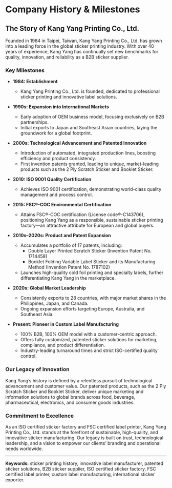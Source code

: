 # Company History & Milestones

## The Story of Kang Yang Printing Co., Ltd.

Founded in 1984 in Taipei, Taiwan, Kang Yang Printing Co., Ltd. has grown into a leading force in the global sticker printing industry. With over 40 years of experience, Kang Yang has continually set new benchmarks for quality, innovation, and reliability as a B2B sticker supplier.

### Key Milestones

- **1984: Establishment**
  - Kang Yang Printing Co., Ltd. is founded, dedicated to professional sticker printing and innovative label solutions.

- **1990s: Expansion into International Markets**
  - Early adoption of OEM business model, focusing exclusively on B2B partnerships.
  - Initial exports to Japan and Southeast Asian countries, laying the groundwork for a global footprint.

- **2000s: Technological Advancement and Patented Innovation**
  - Introduction of automated, integrated production lines, boosting efficiency and product consistency.
  - First invention patents granted, leading to unique, market-leading products such as the 2 Ply Scratch Sticker and Booklet Sticker.

- **2010: ISO 9001 Quality Certification**
  - Achieves ISO 9001 certification, demonstrating world-class quality management and process control.

- **2015: FSC®-COC Environmental Certification**
  - Attains FSC®-COC certification (License code®-C143706), positioning Kang Yang as a responsible, sustainable sticker printing factory—an attractive attribute for European and global buyers.

- **2010s–2020s: Product and Patent Expansion**
  - Accumulates a portfolio of 17 patents, including:
    - Double Layer Printed Scratch Sticker (Invention Patent No. 1714458)
    - Booklet Folding Variable Label Sticker and its Manufacturing Method (Invention Patent No. 1787102)
  - Launches high-quality cold foil printing and specialty labels, further differentiating Kang Yang in the marketplace.

- **2020s: Global Market Leadership**
  - Consistently exports to 28 countries, with major market shares in the Philippines, Japan, and Canada.
  - Ongoing expansion efforts targeting Europe, Australia, and Southeast Asia.

- **Present: Pioneer in Custom Label Manufacturing**
  - 100% B2B, 100% OEM model with a customer-centric approach.
  - Offers fully customized, patented sticker solutions for marketing, compliance, and product differentiation.
  - Industry-leading turnaround times and strict ISO-certified quality control.

### Our Legacy of Innovation

Kang Yang’s history is defined by a relentless pursuit of technological advancement and customer value. Our patented products, such as the 2 Ply Scratch Sticker and Booklet Sticker, deliver unique marketing and information solutions to global brands across food, beverage, pharmaceutical, electronics, and consumer goods industries.

### Commitment to Excellence

As an ISO certified sticker factory and FSC certified label printer, Kang Yang Printing Co., Ltd. stands at the forefront of sustainable, high-quality, and innovative sticker manufacturing. Our legacy is built on trust, technological leadership, and a vision to empower our clients’ branding and operational needs worldwide.

---

**Keywords:** sticker printing history, innovative label manufacturer, patented sticker solutions, B2B sticker supplier, ISO certified sticker factory, FSC certified label printer, custom label manufacturing, international sticker exporter.